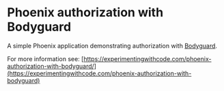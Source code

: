# Phoenix authorization with Bodyguard

A simple Phoenix application demonstrating authorization with [Bodyguard](https://github.com/schrockwell/bodyguard).

For more information see: [https://experimentingwithcode.com/phoenix-authorization-with-bodyguard/](https://experimentingwithcode.com/phoenix-authorization-with-bodyguard)
